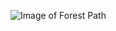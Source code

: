 ![Image of Forest Path](https://www.google.com/url?sa=i&url=https%3A%2F%2Funsplash.com%2Fphotos%2Fx8xJpClTvR0&psig=AOvVaw3dWl47TrMimiB4m2th4fix&ust=1619579419621000&source=images&cd=vfe&ved=0CAIQjRxqFwoTCPDK5tG5nfACFQAAAAAdAAAAABAD)
